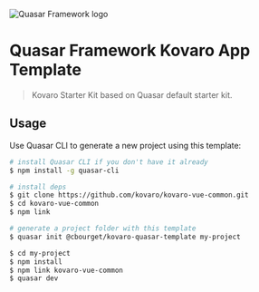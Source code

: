 ![Quasar Framework logo](https://cdn.rawgit.com/quasarframework/quasar-art/863c14bd/dist/svg/quasar-logo-full-inline.svg)

# Quasar Framework Kovaro App Template
> Kovaro Starter Kit based on Quasar default starter kit.

## Usage
Use Quasar CLI to generate a new project using this template:

``` bash
# install Quasar CLI if you don't have it already
$ npm install -g quasar-cli

# install deps
$ git clone https://github.com/kovaro/kovaro-vue-common.git
$ cd kovaro-vue-common
$ npm link

# generate a project folder with this template
$ quasar init @cbourget/kovaro-quasar-template my-project

$ cd my-project
$ npm install
$ npm link kovaro-vue-common
$ quasar dev
```
